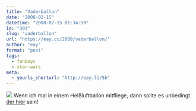 ```yaml
---
title: "Vaderballon"
date: "2008-02-15"
datetime: "2008-02-15 01:34:50"
id: "393"
slug: "vaderballon"
url: "https://eay.cc/2008/vaderballon/"
author: "eay"
format: "post"
tags:
  - fanboys
  - star-wars
meta:
  - yourls_shorturl: "http://eay.li/5b"
---
```


![](/uploads/2008/vaderballon.jpg) Wenn ich mal in einem Heißluftballon mitfliege, dann sollte es unbedingt [der hier](http://www.darthvaderballoon.be/) sein!
